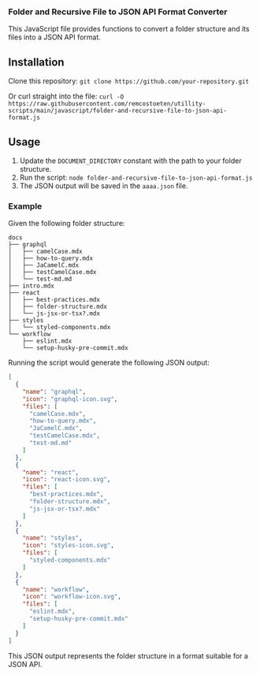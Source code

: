 ### Folder and Recursive File to JSON API Format Converter

This JavaScript file provides functions to convert a folder structure and its files into a JSON API format.

## Installation

Clone this repository: `git clone https://github.com/your-repository.git`

Or curl straight into the file: `curl -O https://raw.githubusercontent.com/remcostoeten/utillity-scripts/main/javascript/folder-and-recursive-file-to-json-api-format.js`

## Usage

1. Update the `DOCUMENT_DIRECTORY` constant with the path to your folder structure.
2. Run the script: `node folder-and-recursive-file-to-json-api-format.js`
3. The JSON output will be saved in the `aaaa.json` file.

### Example

Given the following folder structure:

```
docs
├── graphql
│   ├── camelCase.mdx
│   ├── how-to-query.mdx
│   ├── JaCamelC.mdx
│   ├── testCamelCase.mdx
│   └── test-md.md
├── intro.mdx
├── react
│   ├── best-practices.mdx
│   ├── folder-structure.mdx
│   └── js-jsx-or-tsx?.mdx
├── styles
│   └── styled-components.mdx
└── workflow
    ├── eslint.mdx
    └── setup-husky-pre-commit.mdx
```

Running the script would generate the following JSON output:

```json
[
  {
    "name": "graphql",
    "icon": "graphql-icon.svg",
    "files": [
      "camelCase.mdx",
      "how-to-query.mdx",
      "JaCamelC.mdx",
      "testCamelCase.mdx",
      "test-md.md"
    ]
  },
  {
    "name": "react",
    "icon": "react-icon.svg",
    "files": [
      "best-practices.mdx",
      "folder-structure.mdx",
      "js-jsx-or-tsx?.mdx"
    ]
  },
  {
    "name": "styles",
    "icon": "styles-icon.svg",
    "files": [
      "styled-components.mdx"
    ]
  },
  {
    "name": "workflow",
    "icon": "workflow-icon.svg",
    "files": [
      "eslint.mdx",
      "setup-husky-pre-commit.mdx"
    ]
  }
]
```

This JSON output represents the folder structure in a format suitable for a JSON API.

